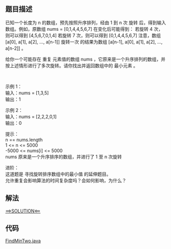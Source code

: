 ## 题目描述

已知一个长度为 n 的数组，预先按照升序排列，经由 1 到 n 次 旋转 后，得到输入数组。例如，原数组 nums = [0,1,4,4,5,6,7] 在变化后可能得到： 若旋转 4 次，则可以得到 [4,5,6,7,0,1,4]
若旋转 7 次，则可以得到 [0,1,4,4,5,6,7]
注意，数组 [a[0], a[1], a[2], ..., a[n-1]] 旋转一次 的结果为数组 [a[n-1], a[0], a[1], a[2], ..., a[n-2]] 。

给你一个可能存在 重复 元素值的数组 nums ，它原来是一个升序排列的数组，并按上述情形进行了多次旋转。请你找出并返回数组中的 最小元素 。

 

示例 1：
<br>输入：nums = [1,3,5]
<br>输出：1

示例 2：
<br>输入：nums = [2,2,2,0,1]
<br>输出：0

提示：
<br>n == nums.length
<br>1 <= n <= 5000
<br>-5000 <= nums[i] <= 5000
<br>nums 原来是一个升序排序的数组，并进行了 1 至 n 次旋转

进阶：
<br>这道题是 寻找旋转排序数组中的最小值 的延伸题目。
<br>允许重复会影响算法的时间复杂度吗？会如何影响，为什么？

## 解法

[==>SOLUTION<==](https://leetcode-cn.com/problems/find-minimum-in-rotated-sorted-array-ii/solution/xun-zhao-xuan-zhuan-pai-xu-shu-zu-zhong-de-zui--16/)

## 代码

[FindMinTwo.java](https://github.com/Marshal7cc/leetcode-java/blob/master/src/binarysearch/FindMinTwo.java)

